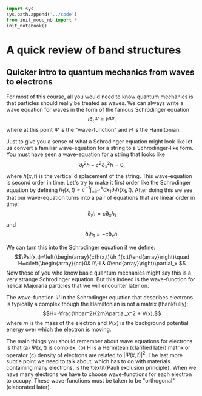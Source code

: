 ```python
import sys
sys.path.append('../code')
from init_mooc_nb import *
init_notebook()
```

# A quick review of band structures

## Quicker intro to quantum mechanics from waves to electrons
For most of this course, all you would need to know 
quantum mechanics is that particles should really be treated
as waves. We can always write a wave equation for waves in the form of the famous Schrodinger equation 
$$i\partial_t \Psi = H\Psi,$$
where at this point $\Psi$ is the "wave-function" and $H$ is the Hamiltonian. 

Just to give you a sense of what a Schrodinger equation might look like let us convert a familiar wave-equation for a string to a Schrodinger-like form. You must have seen a wave-equation for a string that looks like $$\partial_t^2 h-c^2\partial_x^2 h=0,$$ where $h(x,t)$ is the vertical displacement of the string. This wave-equation is second order in time. Let's try to make it first order like the Schrodinger equation by defining $h_1(x,t)=c^{-1}\int_{-\inf}^x dx_1 \partial_t h(x_1,t)$. After doing this we see that our wave-equation turns into a pair of equations that are linear order in time:
$$\partial_t h = c\partial_x h_1$$ and 
$$\partial_t h_1=-c\partial_x h.$$

We can turn this into the Schrodinger equation if we define: $$\Psi(x,t)=\left(\begin{array}{c}h(x,t)\\h_1(x,t)\end{array}\right)\quad H=c\left(\begin{array}{cc}0& i\\-i & 0\end{array}\right)\partial_x.$$ Now those of you who know basic quantum mechanics might say this is a very strange Schrodinger equation. But this indeed is the wave-function for helical Majorana particles that we will encounter later on.

The wave-function $\Psi$ in the Schrodinger equation that describes electrons is typically a complex though the Hamiltonian is not a matrix (thankfully):$$H=-\frac{\hbar^2}{2m}\partial_x^2 + V(x),$$ where $m$ is the mass of the electron and $V(x)$ is the background potential energy over which the electron is moving.

The main things you should remember about wave equations for electrons is that (a) $\Psi(x,t)$ is complex, (b) H is a Hermitean (clarified later)  matrix or operator (c) density of electrons are related to $|\Psi(x,t)|^2$. The last more subtle point we need to talk about, which has to do with materials containing many electrons, is the \textit{Pauli exclusion principle}. When we have many electrons we have to choose wave-functions for each electron to occupy. These wave-functions must be taken to be "orthogonal" (elaborated later). 


<!-- YOUR TEXT GOES HERE -->